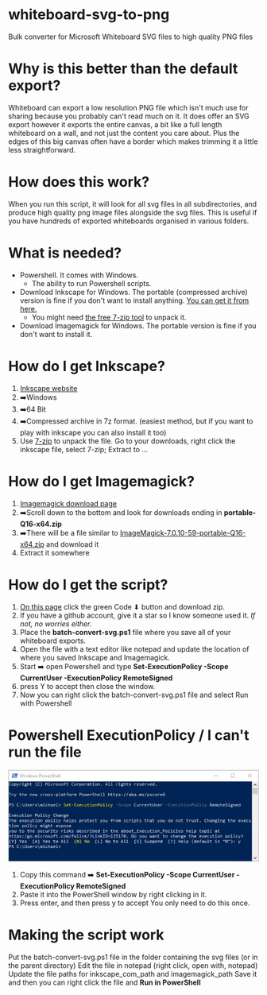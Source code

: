 # whiteboard-svg-to-png
 Bulk converter for Microsoft Whiteboard SVG files to high quality PNG files

# Why is this better than the default export?
 Whiteboard can export a low resolution PNG file which isn't much use for sharing because you probably can't read much on it. It does offer an SVG export however it exports the entire canvas, a bit like a full length whiteboard on a wall, and not just the content you care about. Plus the edges of this big canvas often have a border which makes trimming it a little less straightforward.

# How does this work?
 When you run this script, it will look for all svg files in all subdirectories, and produce high quality png image files alongside the svg files. This is useful if you have hundreds of exported whiteboards organised in various folders.

# What is needed?
- Powershell. It comes with Windows.
  - The ability to run Powershell scripts.
- Download Inkscape for Windows. The portable (compressed archive) version is fine if you don't want to install anything. [You can get it from here.](https://inkscape.org/release/inkscape-1.0.1/windows/64-bit/compressed-7z/dl/)
  - You might need [the free 7-zip tool](https://www.7-zip.org/) to unpack it. 
- Download Imagemagick for Windows. The portable version is fine if you don't want to install it.

# How do I get Inkscape?
 1. [Inkscape website](https://inkscape.org/release/)
 2. ➡️Windows
 3. ➡️64 Bit
 4. ➡️Compressed archive in 7z format. (easiest method, but if you want to play with inkscape you can also install it too)
 5. Use [7-zip](https://www.7-zip.org/download.html) to unpack the file. Go to your downloads, right click the inkscape file, select 7-zip; Extract to ...

# How do I get Imagemagick?
 1. [Imagemagick download page](https://imagemagick.org/script/download.php)
 2. ➡️Scroll down to the bottom and look for downloads ending in **portable-Q16-x64.zip**
 3. ➡️There will be a file similar to [ImageMagick-7.0.10-59-portable-Q16-x64.zip](https://download.imagemagick.org/ImageMagick/download/binaries/ImageMagick-7.0.10-59-portable-Q16-x64.zip) and download it
 4. Extract it somewhere

# How do I get the script?
 1. [On this page](https://github.com/MichaelWalsh/whiteboard-svg-to-png) click the green Code ⬇ button and download zip.
 2. If you have a github account, give it a star so I know someone used it. _If not, no worries either._
 3. Place the **batch-convert-svg.ps1** file where you save all of your whiteboard exports. 
 4. Open the file with a text editor like notepad and update the location of where you saved Inkscape and Imagemagick.
 5. Start ➡️ open Powershell and type **Set-ExecutionPolicy -Scope CurrentUser -ExecutionPolicy RemoteSigned**
 6. press Y to accept then close the window.
 7. Now you can right click the batch-convert-svg.ps1 file and select Run with Powershell

 # Powershell ExecutionPolicy / I can't run the file
![Set execution policy](execution-policy.jpg)
1. Copy this command ➡️ **Set-ExecutionPolicy -Scope CurrentUser -ExecutionPolicy RemoteSigned**
2. Paste it into the PowerShell window by right clicking in it.
3. Press enter, and then press y to accept
You only need to do this once. 

# Making the script work
Put the batch-convert-svg.ps1 file in the folder containing the svg files (or in the parent directory) 
Edit the file in notepad (right click, open with, notepad)
Update the file paths for inkscape_com_path and imagemagick_path
Save it and then you can right click the file and **Run in PowerShell**